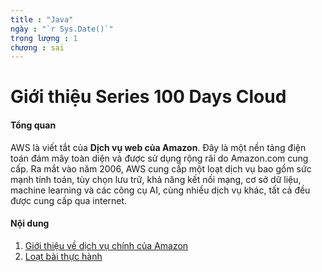 ```yaml
---
title : "Java"
ngày : "`r Sys.Date()`"
trọng lượng : 1
chương : sai
---
```


# Giới thiệu Series 100 Days Cloud

#### Tổng quan
AWS là viết tắt của **Dịch vụ web của Amazon**. Đây là một nền tảng điện toán đám mây toàn diện và được sử dụng rộng rãi do Amazon.com cung cấp. Ra mắt vào năm 2006, AWS cung cấp một loạt dịch vụ bao gồm sức mạnh tính toán, tùy chọn lưu trữ, khả năng kết nối mạng, cơ sở dữ liệu, machine learning và các công cụ AI, cùng nhiều dịch vụ khác, tất cả đều được cung cấp qua internet.


#### Nội dung

1. [Giới thiệu về  dịch vụ chính của Amazon](1-introduce-aws/)
2. [Loạt bài thực hành](2-hands-on/)